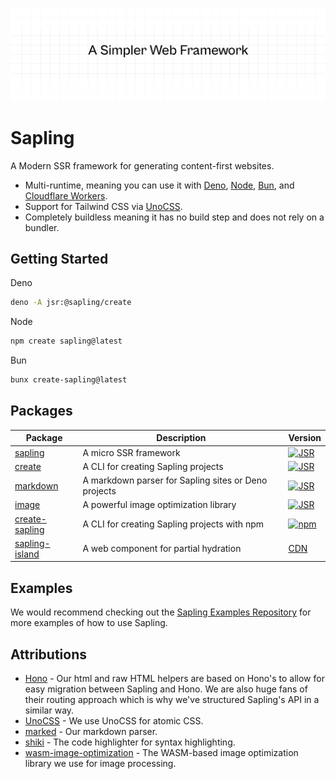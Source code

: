 ![A Simpler Web Framework](.github/assets/gh-banner.jpg 'A Simpler Web Framework')


# Sapling

A Modern SSR framework for generating content-first websites. 

 - Multi-runtime, meaning you can use it with [Deno](https://deno.com/), [Node](https://nodejs.org/), [Bun](https://bun.sh/), and [Cloudflare Workers](https://developers.cloudflare.com/workers/). 
 - Support for Tailwind CSS via [UnoCSS](https://github.com/unocss/unocss).
 - Completely buildless meaning it has no build step and does not rely on a bundler.


## Getting Started  

Deno

```bash
deno -A jsr:@sapling/create
```

Node

```bash
npm create sapling@latest
```

Bun

```bash
bunx create-sapling@latest
```

## Packages

| Package | Description | Version |
|---------|-------------|-----|
| [sapling](./packages/sapling/) | A micro SSR framework | [![JSR](https://jsr.io/badges/@sapling/sapling)](https://jsr.io/@sapling/sapling) |
| [create](./packages/create/) | A CLI for creating Sapling projects | [![JSR](https://jsr.io/badges/@sapling/create)](https://jsr.io/@sapling/create) |
| [markdown](./packages/markdown/) | A markdown parser for Sapling sites or Deno projects | [![JSR](https://jsr.io/badges/@sapling/markdown)](https://jsr.io/@sapling/markdown) |
| [image](./packages/image/) | A powerful image optimization library | [![JSR](https://jsr.io/badges/@sapling/image)](https://jsr.io/@sapling/image) |
| [create-sapling](./packages/create-sapling/) | A CLI for creating Sapling projects with npm | [![npm](https://img.shields.io/npm/v/create-sapling.svg)](https://www.npmjs.com/package/create-sapling) |
| [sapling-island](./packages/sapling-island/) | A web component for partial hydration | [CDN](https://sapling-is.land) |

## Examples

We would recommend checking out the [Sapling Examples Repository](https://github.com/withsapling/examples) for more examples of how to use Sapling.

## Attributions

- [Hono](https://github.com/honojs/hono) - Our html and raw HTML helpers are based on Hono's to allow for easy migration between Sapling and Hono. We are also huge fans of their routing approach which is why we've structured Sapling's API in a similar way.
- [UnoCSS](https://github.com/unocss/unocss) - We use UnoCSS for atomic CSS.
- [marked](https://github.com/markedjs/marked) - Our markdown parser.
- [shiki](https://github.com/shikijs/shiki) - The code highlighter for syntax highlighting.
- [wasm-image-optimization](https://github.com/node-libraries/wasm-image-optimization) - The WASM-based image optimization library we use for image processing.
